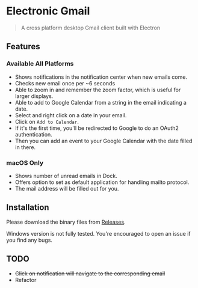 # Electronic Gmail

> A cross platform desktop Gmail client built with Electron

## Features

### Available All Platforms

- Shows notifications in the notification center when new emails come.
- Checks new email once per ~6 seconds
- Able to zoom in and remember the zoom factor, which is useful for larger displays.
- Able to add to Google Calendar from a string in the email indicating a date.
 - Select and right click on a date in your email.
 - Click on `Add to Calendar`.
 - If it's the first time, you'll be redirected to Google to do an OAuth2 authentication.
 - Then you can add an event to your Google Calendar with the date filled in there.

### macOS Only

- Shows number of unread emails in Dock.
- Offers option to set as default application for handling mailto protocol.
 - The mail address will be filled out for you.

## Installation

Please download the binary files from [Releases](https://github.com/764664/electronic-gmail/releases).

Windows version is not fully tested. You're encouraged to open an issue if you find any bugs.

## TODO

- ~~Click on notification will navigate to the corresponding email~~
- Refactor